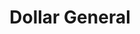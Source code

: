 ---
title: "Dollar General"
url: /terre-haute/dollar-general-southland-center/
shop: variety store
---